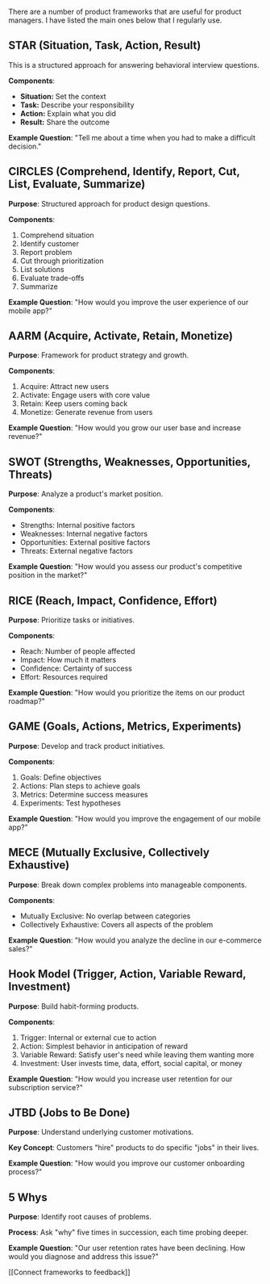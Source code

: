 
There are a number of product frameworks that are useful for product managers. I have listed the main ones below that I regularly use.

## STAR (Situation, Task, Action, Result)

This is a structured approach for answering behavioral interview questions.

**Components**:

- **Situation:** Set the context
- **Task:** Describe your responsibility
- **Action:** Explain what you did
- **Result:** Share the outcome

**Example Question**: "Tell me about a time when you had to make a difficult decision."

## CIRCLES (Comprehend, Identify, Report, Cut, List, Evaluate, Summarize)

**Purpose**: Structured approach for product design questions.

**Components**:
1. Comprehend situation
2. Identify customer
3. Report problem
4. Cut through prioritization
5. List solutions
6. Evaluate trade-offs
7. Summarize

**Example Question**: "How would you improve the user experience of our mobile app?"

## AARM (Acquire, Activate, Retain, Monetize)

**Purpose**: Framework for product strategy and growth.

**Components**:
1. Acquire: Attract new users
2. Activate: Engage users with core value
3. Retain: Keep users coming back
4. Monetize: Generate revenue from users

**Example Question**: "How would you grow our user base and increase revenue?"

## SWOT (Strengths, Weaknesses, Opportunities, Threats)

**Purpose**: Analyze a product's market position.

**Components**:
- Strengths: Internal positive factors
- Weaknesses: Internal negative factors
- Opportunities: External positive factors
- Threats: External negative factors

**Example Question**: "How would you assess our product's competitive position in the market?"

## RICE (Reach, Impact, Confidence, Effort)

**Purpose**: Prioritize tasks or initiatives.

**Components**:
- Reach: Number of people affected
- Impact: How much it matters
- Confidence: Certainty of success
- Effort: Resources required

**Example Question**: "How would you prioritize the items on our product roadmap?"

## GAME (Goals, Actions, Metrics, Experiments)

**Purpose**: Develop and track product initiatives.

**Components**:
1. Goals: Define objectives
2. Actions: Plan steps to achieve goals
3. Metrics: Determine success measures
4. Experiments: Test hypotheses

**Example Question**: "How would you improve the engagement of our mobile app?"

## MECE (Mutually Exclusive, Collectively Exhaustive)

**Purpose**: Break down complex problems into manageable components.

**Components**:
- Mutually Exclusive: No overlap between categories
- Collectively Exhaustive: Covers all aspects of the problem

**Example Question**: "How would you analyze the decline in our e-commerce sales?"

## Hook Model (Trigger, Action, Variable Reward, Investment)

**Purpose**: Build habit-forming products.

**Components**:
1. Trigger: Internal or external cue to action
2. Action: Simplest behavior in anticipation of reward
3. Variable Reward: Satisfy user's need while leaving them wanting more
4. Investment: User invests time, data, effort, social capital, or money

**Example Question**: "How would you increase user retention for our subscription service?"

## JTBD (Jobs to Be Done)

**Purpose**: Understand underlying customer motivations.

**Key Concept**: Customers "hire" products to do specific "jobs" in their lives.

**Example Question**: "How would you improve our customer onboarding process?"

## 5 Whys

**Purpose**: Identify root causes of problems.

**Process**: Ask "why" five times in succession, each time probing deeper.

**Example Question**: "Our user retention rates have been declining. How would you diagnose and address this issue?"

[[Connect frameworks to feedback]]
